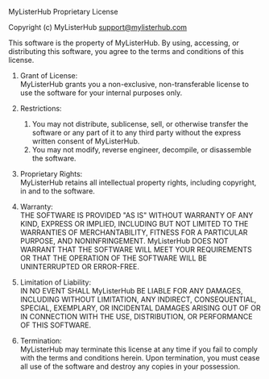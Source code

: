 MyListerHub Proprietary License

Copyright (c) MyListerHub <support@mylisterhub.com>

This software is the property of MyListerHub. By using, accessing, or distributing this software, you agree to the terms
and conditions of this license.

1. Grant of License:<br>
   MyListerHub grants you a non-exclusive, non-transferable license to use the software for your internal purposes only.

2. Restrictions:<br>
   1. You may not distribute, sublicense, sell, or otherwise transfer the software or any part of it to any third party 
   without the express written consent of MyListerHub.
   2. You may not modify, reverse engineer, decompile, or disassemble the software.

3. Proprietary Rights:<br>
   MyListerHub retains all intellectual property rights, including copyright, in and to the software.

4. Warranty:<br>
   THE SOFTWARE IS PROVIDED "AS IS" WITHOUT WARRANTY OF ANY KIND, EXPRESS OR IMPLIED, INCLUDING BUT NOT LIMITED TO THE 
   WARRANTIES OF MERCHANTABILITY, FITNESS FOR A PARTICULAR PURPOSE, AND NONINFRINGEMENT. MyListerHub DOES NOT WARRANT 
   THAT THE SOFTWARE WILL MEET YOUR REQUIREMENTS OR THAT THE OPERATION OF THE SOFTWARE WILL BE UNINTERRUPTED OR 
   ERROR-FREE.

5. Limitation of Liability:<br>
   IN NO EVENT SHALL MyListerHub BE LIABLE FOR ANY DAMAGES, INCLUDING WITHOUT LIMITATION, ANY INDIRECT, CONSEQUENTIAL, 
   SPECIAL, EXEMPLARY, OR INCIDENTAL DAMAGES ARISING OUT OF OR IN CONNECTION WITH THE USE, DISTRIBUTION, OR PERFORMANCE 
   OF THIS SOFTWARE.

6. Termination:<br>
   MyListerHub may terminate this license at any time if you fail to comply with the terms and conditions herein. Upon 
   termination, you must cease all use of the software and destroy any copies in your possession.
